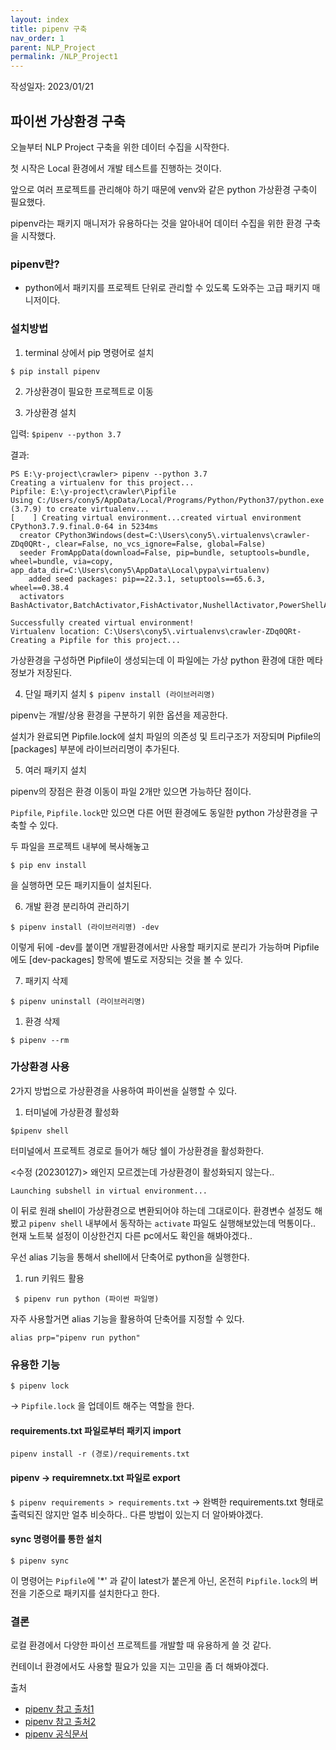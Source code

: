 ```yaml
---
layout: index
title: pipenv 구축
nav_order: 1
parent: NLP_Project
permalink: /NLP_Project1
---
```


작성일자: 2023/01/21

## 파이썬 가상환경 구축

오늘부터 NLP Project 구축을 위한 데이터 수집을 시작한다.

첫 시작은 Local 환경에서 개발 테스트를 진행하는 것이다.

앞으로 여러 프로젝트를 관리해야 하기 때문에 venv와 같은 python 가상환경 구축이 필요했다. 

 pipenv라는 패키지 매니저가 유용하다는 것을 알아내어 데이터 수집을 위한 환경 구축을 시작했다.


### pipenv란?

- python에서 패키지를 프로젝트 단위로 관리할 수 있도록 도와주는 고급 패키지 매니저이다.

### 설치방법

1) terminal 상에서 pip 명령어로 설치 

```
$ pip install pipenv
```

2) 가상환경이 필요한 프로젝트로 이동
   
3) 가상환경 설치

입력: `$pipenv --python 3.7`

결과:
```
PS E:\y-project\crawler> pipenv --python 3.7
Creating a virtualenv for this project...
Pipfile: E:\y-project\crawler\Pipfile
Using C:/Users/cony5/AppData/Local/Programs/Python/Python37/python.exe (3.7.9) to create virtualenv...
[    ] Creating virtual environment...created virtual environment CPython3.7.9.final.0-64 in 5234ms
  creator CPython3Windows(dest=C:\Users\cony5\.virtualenvs\crawler-ZDq0QRt-, clear=False, no_vcs_ignore=False, global=False)
  seeder FromAppData(download=False, pip=bundle, setuptools=bundle, wheel=bundle, via=copy, app_data_dir=C:\Users\cony5\AppData\Local\pypa\virtualenv)
    added seed packages: pip==22.3.1, setuptools==65.6.3, wheel==0.38.4
  activators BashActivator,BatchActivator,FishActivator,NushellActivator,PowerShellActivator,PythonActivator

Successfully created virtual environment!
Virtualenv location: C:\Users\cony5\.virtualenvs\crawler-ZDq0QRt-
Creating a Pipfile for this project...
```

가상환경을 구성하면 Pipfile이 생성되는데 이 파일에는 가상 python 환경에 대한 메타 정보가 저장된다.

4) 단일 패키지 설치
```$ pipenv install (라이브러리명)```

pipenv는 개발/상용 환경을 구분하기 위한 옵션을 제공한다.

설치가 완료되면 Pipfile.lock에 설치 파일의 의존성 및 트리구조가 저장되며 Pipfile의 [packages] 부분에 라이브러리명이 추가된다. 

5) 여러 패키지 설치

pipenv의 장점은 환경 이동이 파일 2개만 있으면 가능하단 점이다.

`Pipfile`, `Pipfile.lock`만 있으면 다른 어떤 환경에도 동일한 python 가상환경을 구축할 수 있다.

두 파일을 프로젝트 내부에 복사해놓고 

```$ pip env install```

을 실행하면 모든 패키지들이 설치된다.

6) 개발 환경 분리하여 관리하기

```$ pipenv install (라이브러리명) -dev```

이렇게 뒤에 -dev를 붙이면 개발환경에서만 사용할 패키지로 분리가 가능하며 Pipfile에도
[dev-packages] 항목에 별도로 저장되는 것을 볼 수 있다.

7) 패키지 삭제

```$ pipenv uninstall (라이브러리명)```

1) 환경 삭제

```$ pipenv --rm```

### 가상환경 사용

2가지 방법으로 가상환경을 사용하여 파이썬을 실행할 수 있다.

1) 터미널에 가상환경 활성화

```$pipenv shell```

터미널에서 프로젝트 경로로 들어가 해당 쉘이 가상환경을 활성화한다.

<수정 (20230127)>
왜인지 모르겠는데 가상환경이 활성화되지 않는다..
```
Launching subshell in virtual environment...
```
이 뒤로 원래 shell이 가상환경으로 변환되어야 하는데 그대로이다.
환경변수 설정도 해봤고 `pipenv shell` 내부에서 동작하는 `activate` 파일도 실행해보았는데 먹통이다..
현재 노트북 설정이 이상한건지 다른 pc에서도 확인을 해봐야겠다..

우선 alias 기능을 통해서 shell에서 단축어로 python을 실행한다.

1) run 키워드 활용

``` $ pipenv run python (파이썬 파일명)```

자주 사용할거면 alias 기능을 활용하여 단축어를 지정할 수 있다.

```alias prp="pipenv run python"```

### 유용한 기능

```$ pipenv lock```

-> `Pipfile.lock` 을 업데이트 해주는 역할을 한다.

#### requirements.txt 파일로부터 패키지 import
```pipenv install -r (경로)/requirements.txt```

#### pipenv -> requiremnetx.txt 파일로 export
```$ pipenv requirements > requirements.txt```
-> 완벽한 requirements.txt 형태로 출력되진 않지만 얼추 비슷하다.. 다른 방법이 있는지 더 알아봐야겠다.

#### sync 명령어를 통한 설치

```$ pipenv sync```

이 명령어는 `Pipfile`에 '*' 과 같이 latest가 붙은게 아닌, 온전히 `Pipfile.lock`의 버전을 기준으로 패키지를 설치한다고 한다.

### 결론

로컬 환경에서 다양한 파이선 프로젝트를 개발할 때 유용하게 쓸 것 같다.

컨테이너 환경에서도 사용할 필요가 있을 지는 고민을 좀 더 해봐야겠다.


출처
* [pipenv 참고 출처1](https://www.daleseo.com/python-pipenv/)
* [pipenv 참고 출처2](https://gamedevlife.tistory.com/entry/python3you-must-use-pipenv)
* [pipenv 공식문서](https://pipenv.pypa.io/en/latest/basics/#pipenv-lock)
